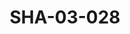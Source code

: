 ---
pid: SHA-03-028
title: SHA-03-028
language: ar
collection: شرحبيل احمد
original_label: 
rights: شرحبيل احمد
location_of_original: شرحبيل احمد
photographer_or_studio: 
scanned_from: photograph 10.1 by 15.1
_date: 2000s
location: الخرطوم
description: شرحبيل احمد
additional_notes: 
permission_display: 'yes'
on_server: 'no'
on_website: 'no'
permalink: /archive/ar/sha-03-028.html
layout: photo-page
---